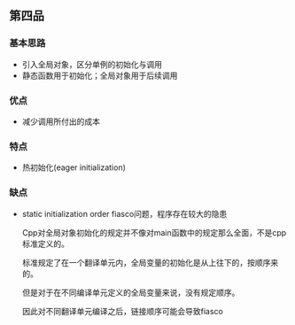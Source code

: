 ## 第四品

### 基本思路
- 引入全局对象，区分单例的初始化与调用
- 静态函数用于初始化；全局对象用于后续调用
### 优点
- 减少调用所付出的成本

### 特点
- 热初始化(eager initialization)

### 缺点
- static initialization order fiasco问题，程序存在较大的隐患
 
    Cpp对全局对象初始化的规定并不像对main函数中的规定那么全面，不是cpp标准定义的。

    标准规定了在一个翻译单元内，全局变量的初始化是从上往下的，按顺序来的。

    但是对于在不同编译单元定义的全局变量来说，没有规定顺序。

    因此对不同翻译单元编译之后，链接顺序可能会导致fiasco
